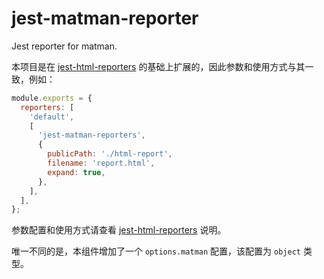 # jest-matman-reporter

Jest reporter for matman.

本项目是在 [jest-html-reporters](https://github.com/Hazyzh/jest-html-reporters) 的基础上扩展的，因此参数和使用方式与其一致，例如：

```js
module.exports = {
  reporters: [
    'default',
    [
      'jest-matman-reporters',
      {
        publicPath: './html-report',
        filename: 'report.html',
        expand: true,
      },
    ],
  ],
};
```

参数配置和使用方式请查看 [jest-html-reporters](https://github.com/Hazyzh/jest-html-reporters) 说明。

唯一不同的是，本组件增加了一个 `options.matman` 配置，该配置为 `object` 类型。
